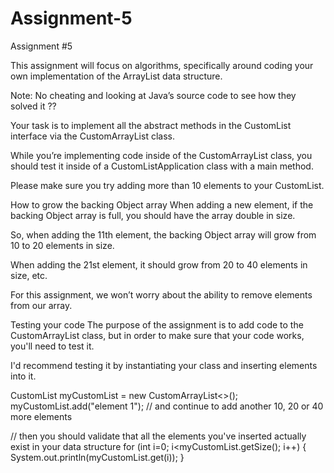 # Assignment-5
Assignment #5
 
This assignment will focus on algorithms, specifically around coding your own implementation of the ArrayList data structure.

Note: No cheating and looking at Java’s source code to see how they solved it ??

Your task is to implement all the abstract methods in the CustomList interface via the CustomArrayList class.

While you’re implementing code inside of the CustomArrayList class, you should test it inside of a CustomListApplication class with a main method.

Please make sure you try adding more than 10 elements to your CustomList.


How to grow the backing Object array
When adding a new element, if the backing Object array is full, you should have the array double in size.

So, when adding the 11th element, the backing Object array will grow from 10 to 20 elements in size.

When adding the 21st element, it should grow from 20 to 40 elements in size, etc.

For this assignment, we won’t worry about the ability to remove elements from our array.


Testing your code
The purpose of the assignment is to add code to the CustomArrayList class, but in order to make sure that your code works, you'll need to test it.

I'd recommend testing it by instantiating your class and inserting elements into it.

CustomList<String> myCustomList = new CustomArrayList<>();
myCustomList.add("element 1"); // and continue to add another 10, 20 or 40 more elements

// then you should validate that all the elements you've inserted actually exist in your data structure
for (int i=0; i<myCustomList.getSize(); i++) {
    System.out.println(myCustomList.get(i));
}
